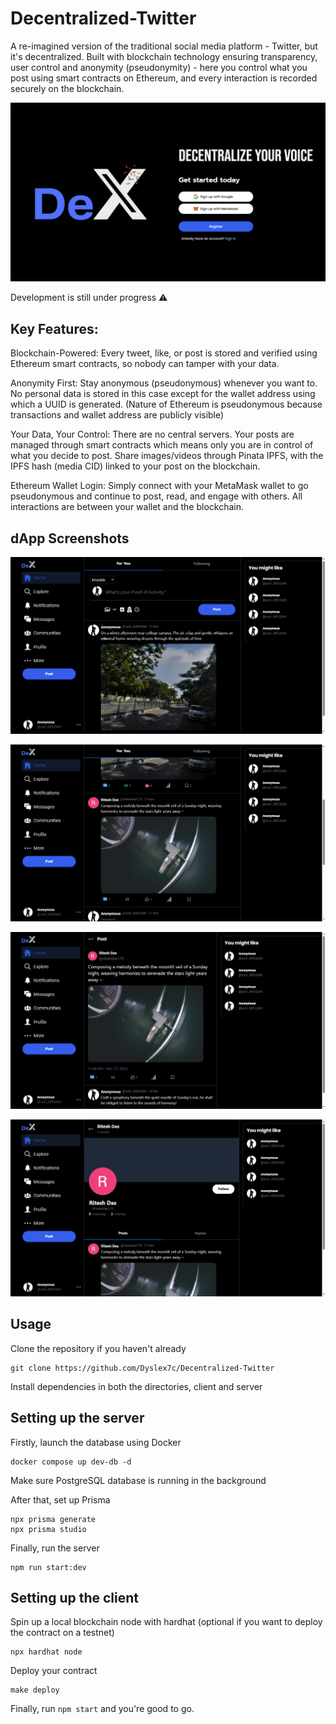 # Decentralized-Twitter

A re-imagined version of the traditional social media platform - Twitter, but it's decentralized. Built with blockchain technology ensuring transparency, user control and anonymity (pseudonymity) - here you control what you post using smart contracts on Ethereum, and every interaction is recorded securely on the blockchain.

![alt text](client/src/assets/screenshot1.png)

Development is still under progress ⚠️

## Key Features:

Blockchain-Powered: Every tweet, like, or post is stored and verified using Ethereum smart contracts, so nobody can tamper with your data.

Anonymity First: Stay anonymous (pseudonymous) whenever you want to. No personal data is stored in this case except for the wallet address using which a UUID is generated. (Nature of Ethereum is pseudonymous because transactions and wallet address are publicly visible)

Your Data, Your Control: There are no central servers. Your posts are managed through smart contracts which means only you are in control of what you decide to post. Share images/videos through Pinata IPFS, with the IPFS hash (media CID) linked to your post on the blockchain.

Ethereum Wallet Login: Simply connect with your MetaMask wallet to go pseudonymous and continue to post, read, and engage with others. All interactions are between your wallet and the blockchain.

## dApp Screenshots

![alt text](client/src/assets/screenshot2.png)

![alt text](client/src/assets/screenshot3.png)

![alt text](client/src/assets/screenshot4.png)

![alt text](client/src/assets/screenshot5.png)

## Usage

Clone the repository if you haven't already

```
git clone https://github.com/Dyslex7c/Decentralized-Twitter
```

Install dependencies in both the directories, client and server

## Setting up the server

Firstly, launch the database using Docker

```
docker compose up dev-db -d
```

Make sure PostgreSQL database is running in the background

After that, set up Prisma

```
npx prisma generate
npx prisma studio
```

Finally, run the server

```
npm run start:dev
```

## Setting up the client

Spin up a local blockchain node with hardhat (optional if you want to deploy the contract on a testnet)

```
npx hardhat node
```

Deploy your contract

```
make deploy
```

Finally, run `npm start` and you're good to go.